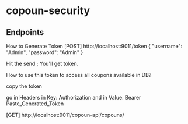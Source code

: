 # copoun-security

## Endpoints

How to Generate Token
[POST] http://localhost:9011/token 
{
    "username": "Admin",
    "password": "Admin"
}

Hit the send ; You'll get token.

How to use this token to access all coupons available in DB?

copy the token

go in Headers in Key: Authorization and in Value: Bearer Paste_Generated_Token

[GET] http://localhost:9011/copoun-api/copouns/

